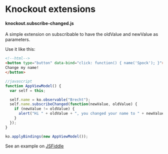 # Knockout extensions
#### knockout.subscribe-changed.js


A simple extension on subscribable to have the oldValue and newValue as parameters.

Use it like this:

```html
<!--html-->
<button type="button" data-bind="click: function() { name('Spock'); }">
Change my name!
</button>
```

```javascript
//javascript
function AppViewModel() {
  var self = this;

  self.name = ko.observable("Brecht");
  self.name.subscribeChanged(function(newValue, oldValue) {
    if (newValue != oldValue) {
      alert("Hi " + oldValue + ", you changed your name to " + newValue);
    }
  });
}

ko.applyBindings(new AppViewModel());
```

See an example on [JSFiddle](https://jsfiddle.net/brechtb86/37q806rf/)
